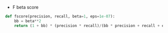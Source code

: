 
- F beta score

```Python
def fscore(precision, recall, beta=1, eps=1e-07):
    bb = beta**2
    return (1 + bb) * (precision * recall)/(bb * precision + recall + eps)
```
